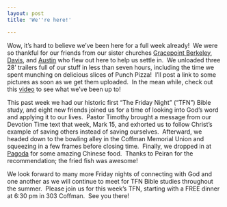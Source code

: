 ```yaml
---
layout: post
title: 'We''re here!'

---
```


Wow, it’s hard to believe we’ve been here for a full week already!  We were so thankful for our friends from our sister churches [Gracepoint Berkeley](http://www.gracepointonline.org), [Davis](http://gracepointdavis.org/), and [Austin](http://www.gracepointaustin.org) who flew out here to help us settle in.  We unloaded three 28’ trailers full of our stuff in less than seven hours, including the time we spent munching on delicious slices of Punch Pizza!  I’ll post a link to some pictures as soon as we get them uploaded.  In the mean while, check out this [video](http://www.vimeo.com/12553320") to see what we’ve been up to!

This past week we had our historic first “The Friday Night” (“TFN”) Bible study, and eight new friends joined us for a time of looking into God’s word and applying it to our lives.  Pastor Timothy brought a message from our Devotion Time text that week, Mark 15, and exhorted us to follow Christ’s example of saving others instead of saving ourselves.  Afterward, we headed down to the bowling alley in the Coffman Memorial Union and squeezing in a few frames before closing time.  Finally, we dropped in at [Pagoda](http://www.pagodadinkytown.com/) for some amazing Chinese food.  Thanks to Peiran for the recommendation; the fried fish was awesome!

We look forward to many more Friday nights of connecting with God and one another as we will continue to meet for TFN Bible studies throughout the summer.  Please join us for this week’s TFN, starting with a FREE dinner at 6:30 pm in 303 Coffman.  See you there!
